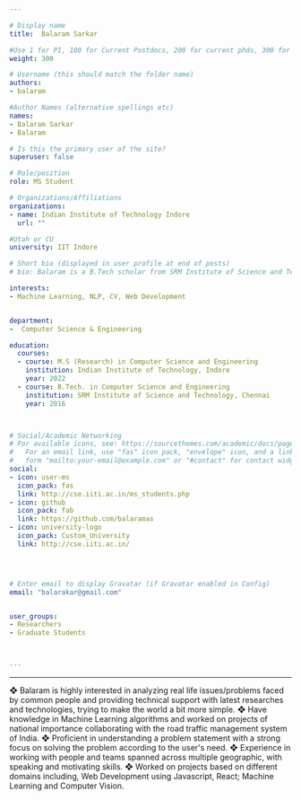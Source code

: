 ```yaml
---

# Display name
title:	Balaram Sarkar

#Use 1 for PI, 100 for Current Postdocs, 200 for current phds, 300 for current masters, 400 for current undergrads, 800 for alum postdocs, 810 for alum phds, 820 for alum masters, and 830 for alum undergrads, 900 for tools, 1000 for projects
weight:	300

# Username (this should match the folder name)
authors:
- balaram

#Author Names (alternative spellings etc)
names:
- Balaram Sarkar
- Balaram

# Is this the primary user of the site?
superuser: false

# Role/position
role: MS Student

# Organizations/Affiliations
organizations:
- name: Indian Institute of Technology Indore
  url: ""

#Utah or CU
university: IIT Indore

# Short bio (displayed in user profile at end of posts)
# bio: Balaram is a B.Tech scholar from SRM Institute of Science and Technology, Chennai and pursuing MS (Research) from IIT, Indore.

interests:
- Machine Learning, NLP, CV, Web Development 


department:
-  Computer Science & Engineering

education:
  courses:
  - course: M.S (Research) in Computer Science and Engineering
    institution: Indian Institute of Technology, Indore
    year: 2022
  - course: B.Tech. in Computer Science and Engineering
    institution: SRM Institute of Science and Technology, Chennai
    year: 2016



# Social/Academic Networking
# For available icons, see: https://sourcethemes.com/academic/docs/page-builder/#icons
#   For an email link, use "fas" icon pack, "envelope" icon, and a link in the
#   form "mailto:your-email@example.com" or "#contact" for contact widget.
social:
- icon: user-ms
  icon_pack: fas
  link: http://cse.iiti.ac.in/ms_students.php
- icon: github
  icon_pack: fab
  link: https://github.com/balaramas
- icon: university-logo
  icon_pack: Custom_University
  link: http://cse.iiti.ac.in/




# Enter email to display Gravatar (if Gravatar enabled in Config)
email: "balarakar@gmail.com"


user_groups:
- Researchers
- Graduate Students



---
```


---


❖ Balaram is highly interested in analyzing real life issues/problems faced by common people and providing technical support with latest researches and technologies, trying to make the world a bit more simple.
❖ Have knowledge in Machine Learning algorithms and worked on projects of national importance collaborating with the road traffic management system of India.
❖ Proficient in understanding a problem statement with a strong focus on solving the problem according to the user's need.
❖ Experience in working with people and teams spanned across multiple geographic, with speaking and motivating skills.
❖ Worked on projects based on different domains including, Web Development using Javascript, React; Machine Learning and Computer Vision.
